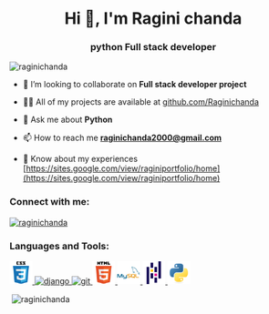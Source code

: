 <h1 align="center">Hi 👋, I'm Ragini chanda</h1>
<h3 align="center">python Full stack developer</h3>

<p align="left"> <img src="https://komarev.com/ghpvc/?username=raginichanda&label=Profile%20views&color=0e75b6&style=flat" alt="raginichanda" /> </p>



- 👯 I’m looking to collaborate on **Full stack developer project**

- 👨‍💻 All of my projects are available at [github.com/Raginichanda](github.com/Raginichanda)

- 💬 Ask me about **Python**

- 📫 How to reach me **raginichanda2000@gmail.com**

- 📄 Know about my experiences [https://sites.google.com/view/raginiportfolio/home](https://sites.google.com/view/raginiportfolio/home)

<h3 align="left">Connect with me:</h3>
<p align="left">
<a href="https://linkedin.com/in/raginichanda" target="blank"><img align="center" src="https://raw.githubusercontent.com/rahuldkjain/github-profile-readme-generator/master/src/images/icons/Social/linked-in-alt.svg" alt="raginichanda" height="30" width="40" /></a>
</p>

<h3 align="left">Languages and Tools:</h3>
<p align="left"> <a href="https://www.w3schools.com/css/" target="_blank" rel="noreferrer"> <img src="https://raw.githubusercontent.com/devicons/devicon/master/icons/css3/css3-original-wordmark.svg" alt="css3" width="40" height="40"/> </a> <a href="https://www.djangoproject.com/" target="_blank" rel="noreferrer"> <img src="https://cdn.worldvectorlogo.com/logos/django.svg" alt="django" width="40" height="40"/> </a> <a href="https://git-scm.com/" target="_blank" rel="noreferrer"> <img src="https://www.vectorlogo.zone/logos/git-scm/git-scm-icon.svg" alt="git" width="40" height="40"/> </a> <a href="https://www.w3.org/html/" target="_blank" rel="noreferrer"> <img src="https://raw.githubusercontent.com/devicons/devicon/master/icons/html5/html5-original-wordmark.svg" alt="html5" width="40" height="40"/> </a> <a href="https://www.mysql.com/" target="_blank" rel="noreferrer"> <img src="https://raw.githubusercontent.com/devicons/devicon/master/icons/mysql/mysql-original-wordmark.svg" alt="mysql" width="40" height="40"/> </a> <a href="https://pandas.pydata.org/" target="_blank" rel="noreferrer"> <img src="https://raw.githubusercontent.com/devicons/devicon/2ae2a900d2f041da66e950e4d48052658d850630/icons/pandas/pandas-original.svg" alt="pandas" width="40" height="40"/> </a> <a href="https://www.python.org" target="_blank" rel="noreferrer"> <img src="https://raw.githubusercontent.com/devicons/devicon/master/icons/python/python-original.svg" alt="python" width="40" height="40"/> </a> </p>



<p>&nbsp;<img align="center" src="https://github-readme-stats.vercel.app/api?username=raginichanda&show_icons=true&locale=en" alt="raginichanda" /></p>

